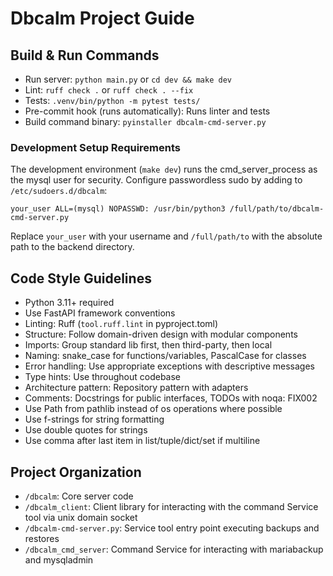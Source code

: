 # Dbcalm Project Guide

## Build & Run Commands
- Run server: `python main.py` or `cd dev && make dev`
- Lint: `ruff check .` or `ruff check . --fix`
- Tests: `.venv/bin/python -m pytest tests/`
- Pre-commit hook (runs automatically): Runs linter and tests
- Build command binary: `pyinstaller dbcalm-cmd-server.py`

### Development Setup Requirements
The development environment (`make dev`) runs the cmd_server_process as the mysql user for security. Configure passwordless sudo by adding to `/etc/sudoers.d/dbcalm`:
```
your_user ALL=(mysql) NOPASSWD: /usr/bin/python3 /full/path/to/dbcalm-cmd-server.py
```
Replace `your_user` with your username and `/full/path/to` with the absolute path to the backend directory.

## Code Style Guidelines
- Python 3.11+ required
- Use FastAPI framework conventions
- Linting: Ruff (`tool.ruff.lint` in pyproject.toml)
- Structure: Follow domain-driven design with modular components
- Imports: Group standard lib first, then third-party, then local
- Naming: snake_case for functions/variables, PascalCase for classes
- Error handling: Use appropriate exceptions with descriptive messages
- Type hints: Use throughout codebase
- Architecture pattern: Repository pattern with adapters
- Comments: Docstrings for public interfaces, TODOs with noqa: FIX002
- Use Path from pathlib instead of os operations where possible
- Use f-strings for string formatting
- Use double quotes for strings
- Use comma after last item in list/tuple/dict/set if multiline


## Project Organization
- `/dbcalm`: Core server code
- `/dbcalm_client`: Client library for interacting with the command Service tool via unix domain socket
- `/dbcalm-cmd-server.py`: Service tool entry point executing backups and restores
- `/dbcalm_cmd_server`: Command Service for interacting with mariabackup and mysqladmin